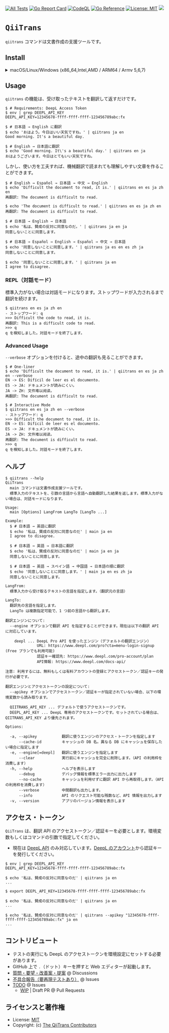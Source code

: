 [![All Tests](https://github.com/Qithub-BOT/QiiTrans/actions/workflows/merge-tests.yml/badge.svg)](https://github.com/Qithub-BOT/QiiTrans/actions/workflows/merge-tests.yml)
[![Go Report Card](https://goreportcard.com/badge/github.com/Qithub-BOT/QiiTrans)](https://goreportcard.com/report/github.com/Qithub-BOT/QiiTrans)
[![CodeQL](https://github.com/Qithub-BOT/QiiTrans/actions/workflows/codeql-analysis.yml/badge.svg)](https://github.com/Qithub-BOT/QiiTrans/actions/workflows/codeql-analysis.yml)
[![Go Reference](https://pkg.go.dev/badge/github.com/Qithub-BOT/QiiTrans.svg)](https://pkg.go.dev/github.com/Qithub-BOT/QiiTrans)
[![License: MIT](https://img.shields.io/badge/License-MIT-blue.svg)](https://github.com/Qithub-BOT/QiiTrans/blob/main/LICENSE.md)
[![](https://shields.io/badge/GitHub-Codespaces%20%E5%AF%BE%E5%BF%9C-blue?logo=github&style=flat)](https://docs.github.com/en/codespaces "このリポジトリは GitHub Codespaces に対応しています")

# `QiiTrans`

`qiitrans` コマンドは文書作成の支援ツールです。

## Install

<details><summary>macOS/Linux/Windows (x86_64,Intel,AMD / ARM64 / Armv 5,6,7)</summary><br>

### Homebrew

Linux, macOS の場合は [Homebrew](https://brew.sh/) でインストールできます。（macOS は Intel と M1 にも対応しています）

```bash
brew install qithub-bot/apps/qiitrans
```

### 手動インストール

Windows10, macOS, Linux 用の単体バイナリを用意しています。

リリース・ページから OS と CPU に対応したバイナリをダウンロードし、パスの通ったディレクトリに実行権限付けて設置してください。

- 対応アーキテクチャ: Intel/AMD 32bit/64bit, ARM64, ARM v5,6,7
- [Releases](https://github.com/Qithub-BOT/QiiTrans/releases) | QiiTrans | Qithub @ GitHub

</details>

## Usage

`qiitrans` の機能は、受け取ったテキストを翻訳して返すだけです。

```shellsession
$ # Requirements: DeepL Access Token
$ env | grep DEEPL_API_KEY
DEEPL_API_KEY=12345678-ffff-ffff-ffff-123456789abc:fx
```
```shellsession
$ # 日本語 → English に翻訳
$ echo 'おはよう。今日はいい天気ですね。' | qiitrans ja en
Good morning. It's a beautiful day.

$ # English → 日本語に翻訳
$ echo 'Good morning. It\'s a beautiful day.' | qiitrans en ja
おはようございます。今日はとてもいい天気ですね。
```

しかし、使い方を工夫すれば、機械翻訳で読まれても理解しやすい文章を作ることができます。

```shellsession
$ # English → Español → 日本語 → 中文 → English
$ echo 'Difficult the document to read, it is.' | qiitrans en es ja zh en
再翻訳: The document is difficult to read.

$ echo 'The document is difficult to read.' | qiitrans en es ja zh en
再翻訳: The document is difficult to read.
```

```shellsession
$ # 日本語 → English → 日本語
$ echo '私は、賛成の反対に同意なのだ。' | qiitrans ja en ja
同意しないことに同意します。

$ # 日本語 → Español → English → Español → 中文 → 日本語
$ echo '同意しないことに同意します。' | qiitrans ja es en es zh ja
同意しないことに同意します。

$ echo '同意しないことに同意します。' | qiitrans ja en
I agree to disagree.
```

### REPL（対話モード）

標準入力がない場合は対話モードになります。ストップワードが入力されるまで翻訳を続けます。

```shellsession
$ qiitrans en es ja zh en
- ストップワード: q
>>> Difficult the code to read, it is.
再翻訳: This is a difficult code to read.
>>> q
q を検知しました。対話モードを終了します。
```

### Advanced Usage

`--verbose` オプションを付けると、途中の翻訳も見ることができます。

```shellsession
$ # One-liner
$ echo 'Difficult the document to read, it is.' | qiitrans en es ja zh en --verbose
EN -> ES: Difícil de leer es el documento.
ES -> JA: ドキュメントが読みにくい。
JA -> ZH: 文件难以阅读。
再翻訳: The document is difficult to read.
```
```shellsession
$ # Interactive Mode
$ qiitrans en es ja zh en --verbose
- ストップワード: q
>>> Difficult the document to read, it is.
EN -> ES: Difícil de leer es el documento.
ES -> JA: ドキュメントが読みにくい。
JA -> ZH: 文件难以阅读。
再翻訳: The document is difficult to read.
>>> q
q を検知しました。対話モードを終了します。
```

## ヘルプ

```shellsession
$ qiitrans --help
QiiTrans
  main コマンドは文書作成支援ツールです。
  標準入力のテキストを、引数の言語から言語へ自動翻訳した結果を返します。標準入力がない場合は、対話モードになります。

Usage:
  main [Options] LangFrom LangTo [LangTo ...]

Example:
  $ # 日本語 → 英語に翻訳
  $ echo '私は、賛成の反対に同意なのだ' | main ja en
  I agree to disagree.

  $ # 日本語 → 英語 → 日本語に翻訳
  $ echo '私は、賛成の反対に同意なのだ' | main ja en ja
  同意しないことに同意します。

  $ # 日本語 → 英語 → スペイン語 → 中国語 → 日本語の順に翻訳
  $ echo '同意しないことに同意します。' | main ja en es zh ja
  同意しないことに同意します。

LangFrom:
  標準入力から受け取るテキストの言語を指定します。（翻訳元の言語）

LangTo:
  翻訳先の言語を指定します。
  LangTo は複数指定可能で、1 つ前の言語から翻訳します。

翻訳エンジンについて:
  --engine オプションで翻訳 API を指定することができます。現在は以下の翻訳 API に対応しています。

    deepl ... DeepL Pro API を使ったエンジン（デフォルトの翻訳エンジン）
              URL: https://www.deepl.com/pro?cta=menu-login-signup (Free プランでも利用可能)
              認証キー確認先: https://www.deepl.com/pro-account/plan
              API情報: https://www.deepl.com/docs-api/

注意: 利用するには、無料もしくは有料アカウントの登録とアクセストークン／認証キーの発行が必要です。

翻訳エンジンとアクセストークンの設定について:
  --apikey オプションでアクセストークン／認証キーが指定されていない場合、以下の環境変数から読み取ります。

  QIITRANS_API_KEY ... デフォルトで使うアクセストークンです。
  DEEPL_API_KEY ... DeepL 専用のアクセストークンです。セットされている場合は、QIITRANS_API_KEY より優先されます。

Options:

  -a, --apikey           翻訳に使うエンジンのアクセス・トークンを指定します
      --cache-id         キャッシュの DB 名。異なる DB にキャッシュを保存したい場合に指定します
  -e, --engine[=deepl]   翻訳に使うエンジンを指定します
      --clear            実行前にキャッシュを完全に削除します。（API の利用枠を消費します）
  -h, --help             ヘルプを表示します
      --debug            デバッグ情報を標準エラー出力に出力します
      --no-cache         キャッシュを利用せずに翻訳 API から再取得します。（API の利用枠を消費します）
      --verbose          中間翻訳も出力します。
      --info             API のリクエスト可能な残数など、API 情報を出力します
  -v, --version          アプリのバージョン情報を表示します

```

## アクセス・トークン

`QiiTrans` は、翻訳 API のアクセストークン／認証キーを必要とします。環境変数もしくはコマンドの引数で指定してください。

- 現在は [DeepL API](https://www.deepl.com/docs-api/) のみ対応しています。[DeepL のアカウント](https://www.deepl.com/pro-account/summary)から認証キーを発行してください。

```shellsession
$ env | grep DEEPL_API_KEY
DEEPL_API_KEY=12345678-ffff-ffff-ffff-123456789abc:fx

$ echo '私は、賛成の反対に同意なのだ' | qiitrans ja en
...
```

```shellsession
$ export DEEPL_API_KEY=12345678-ffff-ffff-ffff-123456789abc:fx

$ echo '私は、賛成の反対に同意なのだ' | qiitrans ja en
...
```

```shellsession
$ echo '私は、賛成の反対に同意なのだ' | qiitrans --apikey "12345678-ffff-ffff-ffff-123456789abc:fx" ja en
...
```

## コントリビュート

- テストの実行にも DeepL のアクセストークンを環境設定にセットする必要があります。
- GitHub 上で `.`（ドット）キーを押すと Web エディターが起動します。
- [質問・要望・改善案・提案](https://github.com/Qithub-BOT/QiiTrans/discussions) @ Discussions
- [不具合報告（要再現テストあり）](https://github.com/Qithub-BOT/QiiTrans/issues) @ Issues
- [TODO](https://github.com/Qithub-BOT/QiiTrans/issues) @ Issues
  - [WIP](https://github.com/Qithub-BOT/QiiTrans/pulls) | Draft PR @ Pull Requests

## ライセンスと著作権

- License: [MIT](https://github.com/Qithub-BOT/QiiTrans/blob/master/LICENSE.md)
- Copyright: (c) [The QiiTrans Contributors](https://github.com/Qithub-BOT/QiiTrans/graphs/contributors)
